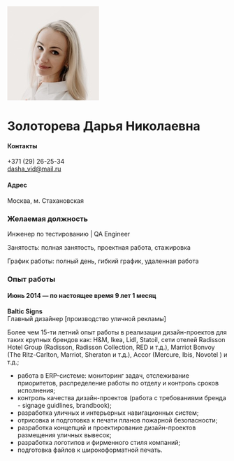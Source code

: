 ![portrait](portrait.jpg)

# Золоторева Дарья Николаевна

#### Контакты  
+371 (29) 26-25-34  
dasha_vid@mail.ru 

#### Адрес  
Москва, м. Стахановская

### **Желаемая должность**
Инженер по тестированию | QA Engineer

Занятость: полная занятость, проектная работа, стажировка

График работы: полный день, гибкий график, удаленная работа

### **Опыт работы**
#### Июнь 2014 — по настоящее время 9 лет 1 месяц

**Baltic Signs**  
Главный дизайнер [производство уличной рекламы]    

Более чем 15-ти летний опыт работы в реализации дизайн-проектов для таких крупных брендов как: H&M, Ikea, Lidl, Statoil, сети отелей Radisson Hotel Group (Radisson, Radisson Collection, RED и т.д.), Marriot Bonvoy (The Ritz-Carlton, Marriot, Sheraton и т.д.), Accor (Mercure, Ibis, Novotel ) и т.д.;  

- работа в ERP-системе: мониторинг задач, отслеживание приоритетов, распределение работы по отделу и контроль сроков исполнения;
- контроль качества дизайн-проектов (работа с требованиями бренда - signage guidlines, brandbook);  
- разработка уличных и интерьерных навигационных систем;  
- отрисовка и подготовка к печати планов пожарной безопасности;  
- разработка концепций и проектирование дизайн-проектов размещения уличных вывесок;
- разработка логотипов и фирменного стиля компаний;  
- подготовка файлов к широкоформатной печать.